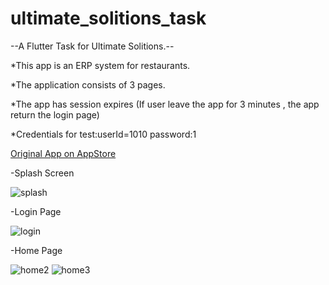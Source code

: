 # ultimate_solitions_task

--A Flutter Task for Ultimate Solitions.--

*This app is an ERP system for restaurants.

*The application consists of 3 pages.

*The app has session expires (If user leave the app for 3 minutes , the app return the login page)

*Credentials for test:userId=1010 password:1

[Original App on AppStore](https://apps.apple.com/cy/app/onyx-orders-delivery/id1524308854?l=tr)


-Splash Screen

![splash](https://user-images.githubusercontent.com/127307051/224324626-ea7692de-7693-42d4-b96f-dec358a4a6b5.png)

-Login Page

![login](https://user-images.githubusercontent.com/127307051/224324684-9f29d1cc-99d1-4b90-84f4-aaf9e0472525.png)

-Home Page

![home2](https://user-images.githubusercontent.com/127307051/224581209-7c6ba377-e582-4a91-9af6-c59ec50add7d.png)
![home3](https://user-images.githubusercontent.com/127307051/224581213-11bb0cbe-2405-4a4d-92e5-58928e4000ce.png)













